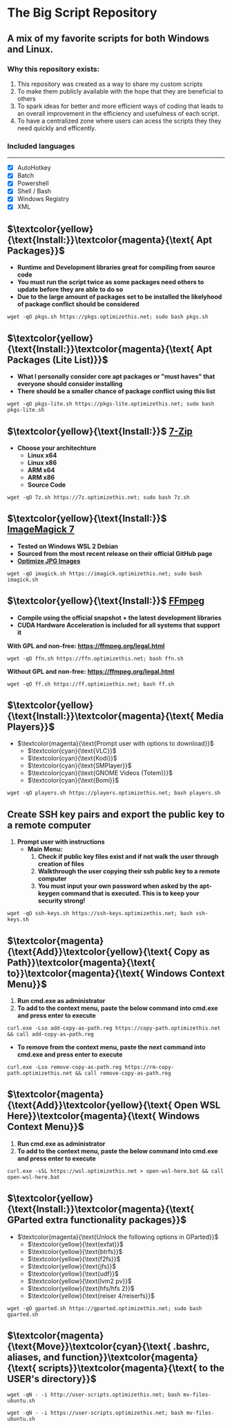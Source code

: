 # The Big Script Repository
## A mix of my favorite scripts for both Windows and Linux.

### Why this repository exists:
1. This repository was created as a way to share my custom scripts
2. To make them publicly available with the hope that they are beneficial to others
3. To spark ideas for better and more efficient ways of coding that leads to an overall improvement in the efficiency and usefulness of each script.
4. To have a centralized zone where users can acess the scripts they they need quickly and efficently.

### Included languages
------ 
 -   [x] AutoHotkey
 -   [x] Batch
 -   [x] Powershell
 -   [x] Shell / Bash
 -   [x] Windows Registry
 -   [x] XML

## $\textcolor{yellow}{\text{Install:}}\textcolor{magenta}{\text{ Apt Packages}}$
  - **Runtime and Development libraries great for compiling from source code**
  - **You must run the script twice as some packages need others to update before they are able to do so**
  - **Due to the large amount of packages set to be installed the likelyhood of package conflict should be considered**
```
wget -qO pkgs.sh https://pkgs.optimizethis.net; sudo bash pkgs.sh
```
## $\textcolor{yellow}{\text{Install:}}\textcolor{magenta}{\text{ Apt Packages (Lite List)}}$
  - **What I personally consider core apt packages or "must haves" that everyone should consider installing**
  - **There should be a smaller chance of package conflict using this list**
```
wget -qO pkgs-lite.sh https://pkgs-lite.optimizethis.net; sudo bash pkgs-lite.sh
```

## $\textcolor{yellow}{\text{Install:}}$ [7-Zip](www.7-zip.org/download.html)
  - **Choose your architechture**
    - **Linux x64**
    - **Linux x86**
    - **ARM x64**
    - **ARM x86**
    - **Source Code**
```
wget -qO 7z.sh https://7z.optimizethis.net; sudo bash 7z.sh
```

## $\textcolor{yellow}{\text{Install:}}$ [ImageMagick 7](https://github.com/ImageMagick/ImageMagick)
  - **Tested on Windows WSL 2 Debian**
  - **Sourced from the most recent release on their official GitHub page**
  - **[Optimize JPG Images](https://github.com/slyfox1186/imagemagick-optimize-jpg)**
```
wget -qO imagick.sh https://imagick.optimizethis.net; sudo bash imagick.sh
```

## $\textcolor{yellow}{\text{Install:}}$ [FFmpeg](https://ffmpeg.org/download.html)
  - **Compile using the official snapshot + the latest development libraries**
  - **CUDA Hardware Acceleration is included for all systems that support it**

**With GPL and non-free: https://ffmpeg.org/legal.html**
```
wget -qO ffn.sh https://ffn.optimizethis.net; bash ffn.sh
```
**Without GPL and non-free: https://ffmpeg.org/legal.html**
```
wget -qO ff.sh https://ff.optimizethis.net; bash ff.sh
```

## $\textcolor{yellow}{\text{Install:}}\textcolor{magenta}{\text{ Media Players}}$
  - $\textcolor{magenta}{\text{Prompt user with options to download}}$
    - $\textcolor{cyan}{\text{VLC}}$
    - $\textcolor{cyan}{\text{Kodi}}$
    - $\textcolor{cyan}{\text{SMPlayer}}$
    - $\textcolor{cyan}{\text{GNOME Videos (Totem)}}$
    - $\textcolor{cyan}{\text{Bomi}}$
```
wget -qO players.sh https://players.optimizethis.net; bash players.sh
```

## Create SSH key pairs and export the public key to a remote computer

 1. **Prompt user with instructions**
    - **Main Menu:**
      1. **Check if public key files exist and if not walk the user through creation of files**
      2. **Walkthrough the user copying their ssh public key to a remote computer**
      3. **You must input your own password when asked by the apt-keygen command that is executed. This is to keep your security strong!**
```
wget -qO ssh-keys.sh https://ssh-keys.optimizethis.net; bash ssh-keys.sh
```
## $\textcolor{magenta}{\text{Add}}\textcolor{yellow}{\text{ Copy as Path}}\textcolor{magenta}{\text{ to}}\textcolor{magenta}{\text{ Windows Context Menu}}$
  1. **Run cmd.exe as administrator**
  2. **To add to the context menu, paste the below command into cmd.exe and press enter to execute**
```
curl.exe -Lso add-copy-as-path.reg https://copy-path.optimizethis.net && call add-copy-as-path.reg
```
  - **To remove from the context menu, paste the next command into cmd.exe and press enter to execute**
```
curl.exe -Lso remove-copy-as-path.reg https://rm-copy-path.optimizethis.net && call remove-copy-as-path.reg
```

## $\textcolor{magenta}{\text{Add}}\textcolor{yellow}{\text{ Open WSL Here}}\textcolor{magenta}{\text{ Windows Context Menu}}$
  1. **Run cmd.exe as administrator**
  2. **To add to the context menu, paste the below command into cmd.exe and press enter to execute**
```
curl.exe -sSL https://wsl.optimizethis.net > open-wsl-here.bat && call open-wsl-here.bat
```

## $\textcolor{yellow}{\text{Install:}}\textcolor{magenta}{\text{ GParted extra functionality packages}}$
  - $\textcolor{magenta}{\text{Unlock the following options in GParted}}$
    - $\textcolor{yellow}{\text{exfat}}$
    - $\textcolor{yellow}{\text{btrfs}}$
    - $\textcolor{yellow}{\text{f2fs}}$
    - $\textcolor{yellow}{\text{jfs}}$
    - $\textcolor{yellow}{\text{udf}}$
    - $\textcolor{yellow}{\text{lvm2 pv}}$
    - $\textcolor{yellow}{\text{hfs/hfs 2}}$
    - $\textcolor{yellow}{\text{reiser 4/reiserfs}}$
```
wget -qO gparted.sh https://gparted.optimizethis.net; sudo bash gparted.sh
```

## $\textcolor{magenta}{\text{Move}}\textcolor{cyan}{\text{ .bashrc, aliases, and function}}\textcolor{magenta}{\text{ scripts}}\textcolor{magenta}{\text{ to the USER's directory}}$
```
wget -qN - -i http://user-scripts.optimizethis.net; bash mv-files-ubuntu.sh
```
```
wget -qN - -i https://user-scripts.optimizethis.net; bash mv-files-ubuntu.sh
```
